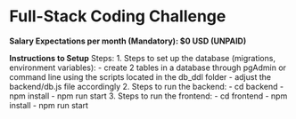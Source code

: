 # Full-Stack Coding Challenge

**Salary Expectations per month (Mandatory):  $0 USD (UNPAID)**

**Instructions to Setup**
Steps: 
     1. Steps to set up the database (migrations, environment variables):
        - create 2 tables in a database through pgAdmin or command line using the scripts located in the db_ddl folder
        - adjust the backend/db.js file accordingly
     2. Steps to run the backend:
        - cd backend
        - npm install
        - npm run start
     3. Steps to run the frontend:
        - cd frontend
        - npm install
        - npm run start

